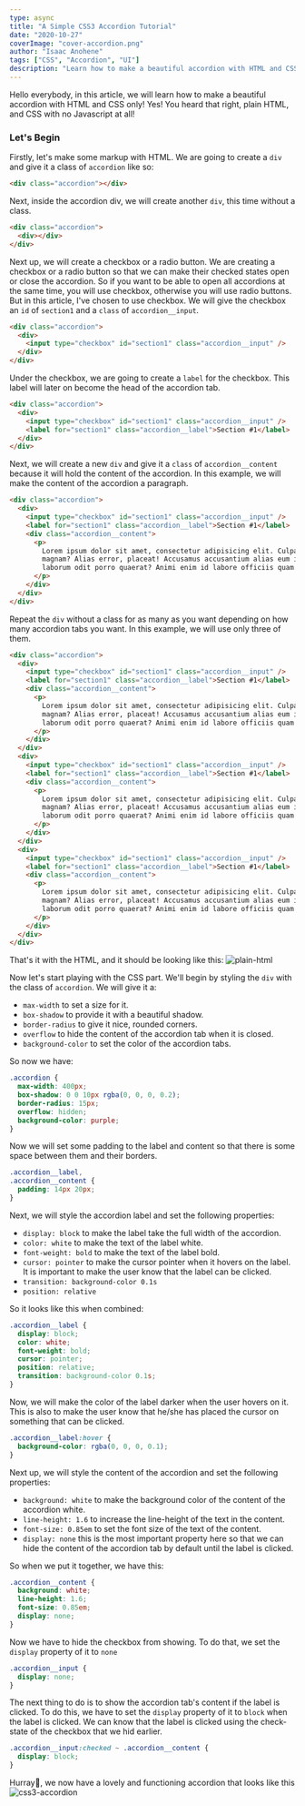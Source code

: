 ```yaml
---
type: async
title: "A Simple CSS3 Accordion Tutorial"
date: "2020-10-27"
coverImage: "cover-accordion.png"
author: "Isaac Anohene"
tags: ["CSS", "Accordion", "UI"]
description: "Learn how to make a beautiful accordion with HTML and CSS only"
---
```


Hello everybody, in this article, we will learn how to make a beautiful accordion with HTML and CSS only! Yes! You heard that right, plain HTML, and CSS with no Javascript at all!

### Let's Begin

Firstly, let's make some markup with HTML. We are going to create a `div` and give it a class of `accordion` like so:

```html
<div class="accordion"></div>
```

Next, inside the accordion div, we will create another `div`, this time without a class.

```html
<div class="accordion">
  <div></div>
</div>
```

Next up, we will create a checkbox or a radio button. We are creating a checkbox or a radio button so that we can make their checked states open or close the accordion. So if you want to be able to open all accordions at the same time, you will use checkbox, otherwise you will use radio buttons. But in this article, I've chosen to use checkbox.
We will give the checkbox an `id` of `section1` and a `class` of `accordion__input`.

```html
<div class="accordion">
  <div>
    <input type="checkbox" id="section1" class="accordion__input" />
  </div>
</div>
```

Under the checkbox, we are going to create a `label` for the checkbox. This label will later on become the head of the accordion tab.

```html
<div class="accordion">
  <div>
    <input type="checkbox" id="section1" class="accordion__input" />
    <label for="section1" class="accordion__label">Section #1</label>
  </div>
</div>
```

Next, we will create a new `div` and give it a `class` of `accordion__content` because it will hold the content of the accordion. In this example, we will make the content of the accordion a paragraph.

```html
<div class="accordion">
  <div>
    <input type="checkbox" id="section1" class="accordion__input" />
    <label for="section1" class="accordion__label">Section #1</label>
    <div class="accordion__content">
      <p>
        Lorem ipsum dolor sit amet, consectetur adipisicing elit. Culpa, earum,
        magnam? Alias error, placeat! Accusamus accusantium alias eum iure
        laborum odit porro quaerat? Animi enim id labore officiis quam sint.
      </p>
    </div>
  </div>
</div>
```

Repeat the `div` without a class for as many as you want depending on how many accordion tabs you want. In this example, we will use only three of them.

```html
<div class="accordion">
  <div>
    <input type="checkbox" id="section1" class="accordion__input" />
    <label for="section1" class="accordion__label">Section #1</label>
    <div class="accordion__content">
      <p>
        Lorem ipsum dolor sit amet, consectetur adipisicing elit. Culpa, earum,
        magnam? Alias error, placeat! Accusamus accusantium alias eum iure
        laborum odit porro quaerat? Animi enim id labore officiis quam sint.
      </p>
    </div>
  </div>
  <div>
    <input type="checkbox" id="section1" class="accordion__input" />
    <label for="section1" class="accordion__label">Section #1</label>
    <div class="accordion__content">
      <p>
        Lorem ipsum dolor sit amet, consectetur adipisicing elit. Culpa, earum,
        magnam? Alias error, placeat! Accusamus accusantium alias eum iure
        laborum odit porro quaerat? Animi enim id labore officiis quam sint.
      </p>
    </div>
  </div>
  <div>
    <input type="checkbox" id="section1" class="accordion__input" />
    <label for="section1" class="accordion__label">Section #1</label>
    <div class="accordion__content">
      <p>
        Lorem ipsum dolor sit amet, consectetur adipisicing elit. Culpa, earum,
        magnam? Alias error, placeat! Accusamus accusantium alias eum iure
        laborum odit porro quaerat? Animi enim id labore officiis quam sint.
      </p>
    </div>
  </div>
</div>
```

That's it with the HTML, and it should be looking like this:
![plain-html](plain-html.png)

Now let's start playing with the CSS part.
We'll begin by styling the `div` with the class of `accordion`.
We will give it a:

- `max-width` to set a size for it.
- `box-shadow` to provide it with a beautiful shadow.
- `border-radius` to give it nice, rounded corners.
- `overflow` to hide the content of the accordion tab when it is closed.
- `background-color` to set the color of the accordion tabs.

So now we have:

```css
.accordion {
  max-width: 400px;
  box-shadow: 0 0 10px rgba(0, 0, 0, 0.2);
  border-radius: 15px;
  overflow: hidden;
  background-color: purple;
}
```

Now we will set some padding to the label and content so that there is some space between them and their borders.

```css
.accordion__label,
.accordion__content {
  padding: 14px 20px;
}
```

Next, we will style the accordion label and set the following properties:

- `display: block` to make the label take the full width of the accordion.
- `color: white` to make the text of the label white.
- `font-weight: bold` to make the text of the label bold.
- `cursor: pointer` to make the cursor pointer when it hovers on the label. It is important to make the user know that the label can be clicked.
- `transition: background-color 0.1s`
- `position: relative`

So it looks like this when combined:

```css
.accordion__label {
  display: block;
  color: white;
  font-weight: bold;
  cursor: pointer;
  position: relative;
  transition: background-color 0.1s;
}
```

Now, we will make the color of the label darker when the user hovers on it. This is also to make the user know that he/she has placed the cursor on something that can be clicked.

```css
.accordion__label:hover {
  background-color: rgba(0, 0, 0, 0.1);
}
```

Next up, we will style the content of the accordion and set the following properties:

- `background: white` to make the background color of the content of the accordion white.
- `line-height: 1.6` to increase the line-height of the text in the content.
- `font-size: 0.85em` to set the font size of the text of the content.
- `display: none` this is the most important property here so that we can hide the content of the accordion tab by default until the label is clicked.

So when we put it together, we have this:

```css
.accordion__content {
  background: white;
  line-height: 1.6;
  font-size: 0.85em;
  display: none;
}
```

Now we have to hide the checkbox from showing. To do that, we set the `display` property of it to `none`

```css
.accordion__input {
  display: none;
}
```

The next thing to do is to show the accordion tab's content if the label is clicked. To do this, we have to set the `display` property of it to `block` when the label is clicked. We can know that the label is clicked using the check-state of the checkbox that we hid earlier.

```css
.accordion__input:checked ~ .accordion__content {
  display: block;
}
```

Hurray🎉, we now have a lovely and functioning accordion that looks like this
![css3-accordion](css3-accordion.png)
